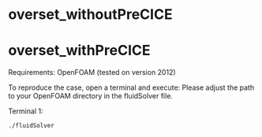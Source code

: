 # overset_withoutPreCICE

# overset_withPreCICE

Requirements:
OpenFOAM (tested on version 2012)

To reproduce the case, open a terminal and execute:
Please adjust the path to your OpenFOAM directory in the fluidSolver file.

Terminal 1:
```
./fluidSolver
```
